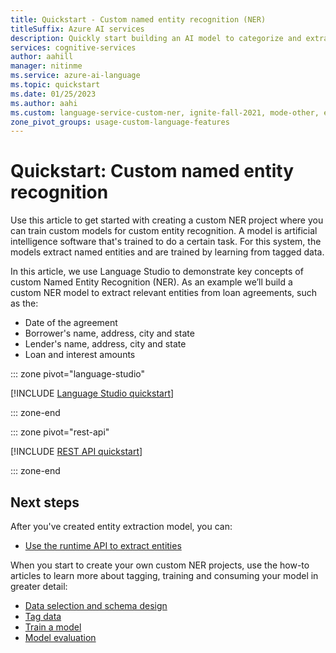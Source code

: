 ```yaml
---
title: Quickstart - Custom named entity recognition (NER)
titleSuffix: Azure AI services
description: Quickly start building an AI model to categorize and extract information from unstructured text.
services: cognitive-services
author: aahill
manager: nitinme
ms.service: azure-ai-language
ms.topic: quickstart
ms.date: 01/25/2023
ms.author: aahi
ms.custom: language-service-custom-ner, ignite-fall-2021, mode-other, event-tier1-build-2022
zone_pivot_groups: usage-custom-language-features
---
```


# Quickstart: Custom named entity recognition

Use this article to get started with creating a custom NER project where you can train custom models for custom entity recognition. A model is artificial intelligence software that's trained to do a certain task. For this system, the models extract named entities and are trained by learning from tagged data.

In this article, we use Language Studio to demonstrate key concepts of custom Named Entity Recognition (NER). As an example we’ll build a custom NER model to extract relevant entities from loan agreements, such as the:
* Date of the agreement
* Borrower's name, address, city and state  
* Lender's name, address, city and state  
* Loan and interest amounts

::: zone pivot="language-studio"

[!INCLUDE [Language Studio quickstart](includes/quickstarts/language-studio.md)]

::: zone-end

::: zone pivot="rest-api"

[!INCLUDE [REST API quickstart](includes/quickstarts/rest-api.md)]

::: zone-end

## Next steps

After you've created entity extraction model, you can:

* [Use the runtime API to extract entities](how-to/call-api.md)

When you start to create your own custom NER projects, use the how-to articles to learn more about tagging, training and consuming your model in greater detail:

* [Data selection and schema design](how-to/design-schema.md)
* [Tag data](how-to/tag-data.md)
* [Train a model](how-to/train-model.md)
* [Model evaluation](how-to/view-model-evaluation.md)

